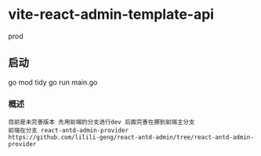 # vite-react-admin-template-api
prod

## 启动
go mod tidy
go run main.go
###  概述
```
目前是未完善版本 先用前端的分支进行dev 后面完善在挪到前端主分支
前端在分支 react-antd-admin-provider
https://github.com/lilili-geng/react-antd-admin/tree/react-antd-admin-provider
```
